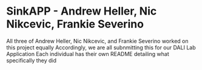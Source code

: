 # SinkAPP - Andrew Heller, Nic Nikcevic, Frankie Severino

All three of Andrew Heller, Nic Nikcevic, and Frankie Severino worked on this project equally
Accordingly, we are all subnmitting this for our DALI Lab Application
Each individual has their own README detailing what specifically they did
